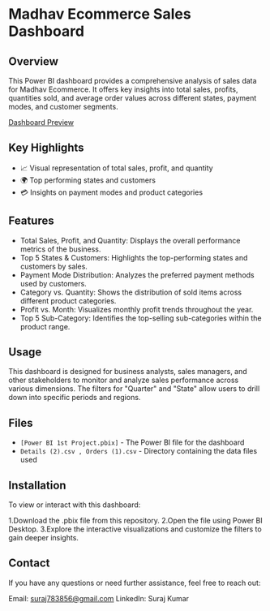 # Madhav Ecommerce Sales Dashboard

## Overview
This Power BI dashboard provides a comprehensive analysis of sales data for Madhav Ecommerce. It offers key insights into total sales, profits, quantities sold, and average order values across different states, payment modes, and customer segments.

[Dashboard Preview](https://github.com/Sooraj1411/Power-Bi-Madhav-Ecommerce-Dashboard/blob/main/Screenshot%202024-08-09%20155257.png)

## Key Highlights
- 📈 Visual representation of total sales, profit, and quantity
- 🌍 Top performing states and customers
- 💳 Insights on payment modes and product categories

## Features
- Total Sales, Profit, and Quantity: Displays the overall performance metrics of the business.
- Top 5 States & Customers: Highlights the top-performing states and customers by sales.
- Payment Mode Distribution: Analyzes the preferred payment methods used by customers.
- Category vs. Quantity: Shows the distribution of sold items across different product categories.
- Profit vs. Month: Visualizes monthly profit trends throughout the year.
- Top 5 Sub-Category: Identifies the top-selling sub-categories within the product range.

## Usage
This dashboard is designed for business analysts, sales managers, and other stakeholders to monitor and analyze sales performance across various dimensions. The filters for "Quarter" and "State" allow users to drill down into specific periods and regions.

## Files
- `[Power BI 1st Project.pbix]` - The Power BI file for the dashboard
- `Details (2).csv , Orders (1).csv` - Directory containing the data files used

## Installation
To view or interact with this dashboard:

1.Download the .pbix file from this repository.
2.Open the file using Power BI Desktop.
3.Explore the interactive visualizations and customize the filters to gain deeper insights.

## Contact
If you have any questions or need further assistance, feel free to reach out:

Email: suraj783856@gmail.com
LinkedIn: Suraj Kumar
